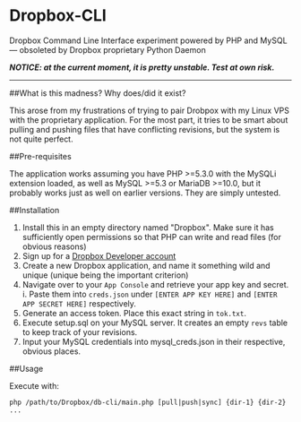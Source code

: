 # Dropbox-CLI
Dropbox Command Line Interface experiment powered by PHP and MySQL — obsoleted by Dropbox proprietary Python Daemon

**_NOTICE: at the current moment, it is pretty unstable. Test at own risk._**

---

##What is this madness? Why does/did it exist?

This arose from my frustrations of trying to pair Drobpox with my Linux VPS with the proprietary application. 
For the most part, it tries to be smart about pulling and pushing files that have conflicting revisions, but 
the system is not quite perfect.

##Pre-requisites

The application works assuming you have PHP >=5.3.0 with the MySQLi extension loaded, as well as MySQL >=5.3 
or MariaDB >=10.0, but it probably works just as well on earlier versions. They are simply untested.

##Installation

1. Install this in an empty directory named "Dropbox". Make sure it has sufficiently open permissions so that PHP can write and read files (for obvious reasons)
2. Sign up for a [Dropbox Developer account](https://www.dropbox.com/developers)
3. Create a new Dropbox application, and name it something wild and unique (unique being the important criterion)
4. Navigate over to your `App Console` and retrieve your app key and secret.
  i. Paste them into `creds.json` under `[ENTER APP KEY HERE]` and `[ENTER APP SECRET HERE]` respectively.
5. Generate an access token. Place this exact string in `tok.txt`.
6. Execute setup.sql on your MySQL server. It creates an empty `revs` table to keep track of your revisions.
7. Input your MySQL credentials into mysql_creds.json in their respective, obvious places.

##Usage

Execute with:

```
php /path/to/Dropbox/db-cli/main.php [pull|push|sync] {dir-1} {dir-2} ...
```

